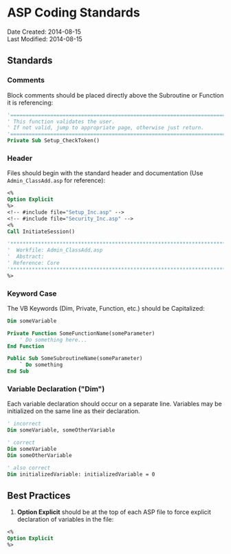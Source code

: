 ASP Coding Standards
====================

Date Created: 2014-08-15  
Last Modified: 2014-08-15  

## Standards

### Comments

Block comments should be placed directly above the Subroutine or Function it is referencing:

```vb
'===============================================================================
' This function validates the user. 
' If not valid, jump to appropriate page, otherwise just return.
'===============================================================================
Private Sub Setup_CheckToken()
```

### Header

Files should begin with the standard header and documentation (Use `Admin_ClassAdd.asp` for reference):

```vb
<%
Option Explicit
%>
<!-- #include file="Setup_Inc.asp" -->
<!-- #include file="Security_Inc.asp" -->
<%
Call InitiateSession()

'*******************************************************************************
'  Workfile: Admin_ClassAdd.asp
'  Abstract: 
' Reference: Core
'*******************************************************************************
%>
```

### Keyword Case

The VB Keywords (Dim, Private, Function, etc.) should be Capitalized:

```vb
Dim someVariable

Private Function SomeFunctionName(someParameter)
	' Do something here...
End Function

Public Sub SomeSubroutineName(someParameter)
	` Do something
End Sub

```

### Variable Declaration ("Dim")

Each variable declaration should occur on a separate line. Variables may be initialized on the same line as their declaration.


```vb
' incorrect
Dim someVariable, someOtherVariable

' correct
Dim someVariable
Dim someOtherVariable

' also correct
Dim initializedVariable: initializedVariable = 0
```

## Best Practices

1. **Option Explicit** should be at the top of each ASP file to force explicit declaration of variables in the file:

```vb
<%
Option Explicit
%>
``` 